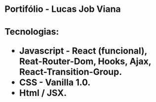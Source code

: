 
<link rel="stylesheet" type="text/css" href="README.css" /> 
<h1>
<a  hrf="https://lucasjobviana.github.io/" >Portifólio - Lucas Job Viana</a>
<h1>
<div>
Tecnologias:
<br/> 
<ul>
<li>Javascript - React (funcional), Reat-Router-Dom, Hooks, Ajax, React-Transition-Group.</li>
<li>CSS - Vanilla 1.0.</li>
<li>Html / JSX.</li>
<ul>
</div>
 
 

